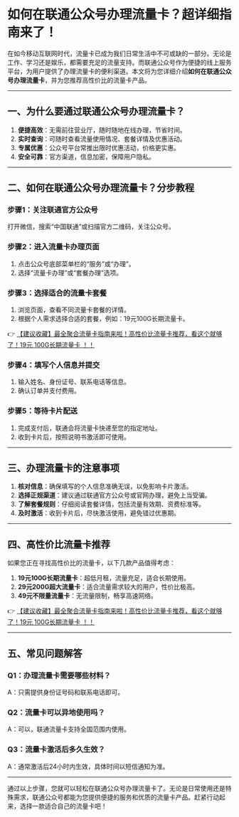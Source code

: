 # 如何在联通公众号办理流量卡？超详细指南来了！

在如今移动互联网时代，流量卡已成为我们日常生活中不可或缺的一部分。无论是工作、学习还是娱乐，都需要充足的流量支持。而联通公众号作为便捷的线上服务平台，为用户提供了办理流量卡的便利渠道。本文将为您详细介绍**如何在联通公众号办理流量卡**，并为您推荐高性价比的流量卡产品。

---

## 一、为什么要通过联通公众号办理流量卡？

1. **便捷高效**：无需前往营业厅，随时随地在线办理，节省时间。
2. **实时查询**：可随时查看流量使用情况、套餐详情及优惠活动。
3. **专属优惠**：公众号平台常推出限时优惠活动，价格更实惠。
4. **安全可靠**：官方渠道，信息加密，保障用户隐私。

---

## 二、如何在联通公众号办理流量卡？分步教程

### 步骤1：关注联通官方公众号
打开微信，搜索“中国联通”或扫描官方二维码，关注公众号。

### 步骤2：进入流量卡办理页面
1. 点击公众号底部菜单栏的“服务”或“办理”。
2. 选择“流量卡办理”或“套餐办理”选项。

### 步骤3：选择适合的流量卡套餐
1. 浏览页面，查看不同流量卡套餐的详情。
2. 根据个人需求选择合适的套餐，例如：19元100G长期流量卡。

👉 [【建议收藏】最全聚合流量卡指南来啦！高性价比流量卡推荐，看这个就够了！19元 100G长期流量卡 ！！](https://bit.ly/Liuliangka)

### 步骤4：填写个人信息并提交
1. 输入姓名、身份证号、联系电话等信息。
2. 确认订单并支付费用。

### 步骤5：等待卡片配送
1. 完成支付后，联通会将流量卡快递至您的指定地址。
2. 收到卡片后，按照说明书激活即可使用。

---

## 三、办理流量卡的注意事项

1. **核对信息**：确保填写的个人信息准确无误，以免影响卡片激活。
2. **选择正规渠道**：建议通过联通官方公众号或官网办理，避免上当受骗。
3. **了解套餐规则**：仔细阅读套餐详情，包括流量有效期、资费标准等。
4. **及时激活**：收到卡片后，尽快激活使用，避免错过优惠期。

---

## 四、高性价比流量卡推荐

如果您正在寻找高性价比的流量卡，以下几款产品值得考虑：

1. **19元100G长期流量卡**：超低月租，流量充足，适合长期使用。
2. **29元200G超大流量卡**：适合流量需求较大的用户，性价比极高。
3. **49元不限量流量卡**：无流量限制，畅享高速网络。

👉 [【建议收藏】最全聚合流量卡指南来啦！高性价比流量卡推荐，看这个就够了！19元 100G长期流量卡 ！！](https://bit.ly/Liuliangka)

---

## 五、常见问题解答

### Q1：办理流量卡需要哪些材料？
A：只需提供身份证号码和联系电话即可。

### Q2：流量卡可以异地使用吗？
A：可以，联通流量卡支持全国范围内使用。

### Q3：流量卡激活后多久生效？
A：通常激活后24小时内生效，具体时间以短信通知为准。

---

通过以上步骤，您就可以轻松在联通公众号办理流量卡了。无论是日常使用还是特殊需求，联通公众号都能为您提供便捷的服务和优质的流量卡产品。赶紧行动起来，选择一款适合自己的流量卡吧！